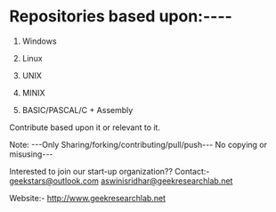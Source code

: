 Repositories based upon:----
=============================
1. Windows

2. Linux

3. UNIX

4. MINIX

5. BASIC/PASCAL/C + Assembly

Contribute based upon it or relevant to it.

Note: ---Only Sharing/forking/contributing/pull/push--- No copying or misusing---

Interested to join our start-up organization?? 
Contact:-
geekstars@outlook.com
aswinisridhar@geekresearchlab.net

Website:-
http://www.geekresearchlab.net
